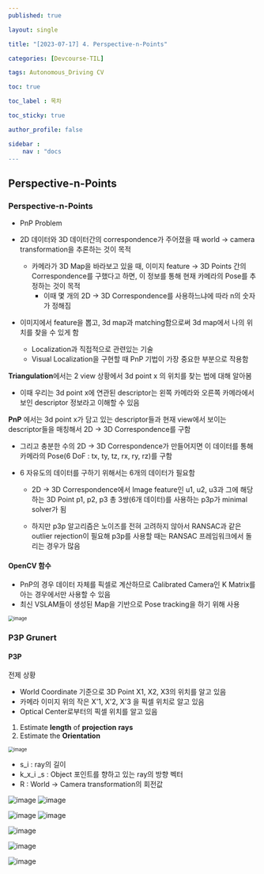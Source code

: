 ```yaml
---
published: true

layout: single

title: "[2023-07-17] 4. Perspective-n-Points"

categories: [Devcourse-TIL]

tags: Autonomous_Driving CV

toc: true

toc_label : 목차

toc_sticky: true

author_profile: false

sidebar :
    nav : "docs
---
```


## Perspective-n-Points



### Perspective-n-Points

- PnP Problem
- 2D 데이터와 3D 데이터간의 correspondence가 주어졌을 때 world -> camera transformation을 추론하는 것이 목적
  - 카메라가 3D Map을 바라보고 있을 때, 이미지 feature -> 3D Points 간의 Correspondence를 구했다고 하면, 이 정보를 통해 현재 카메라의 Pose를 추정하는 것이 목적
    - 이때 몇 개의 2D -> 3D Correspondence를 사용하느냐에 따라 n의 숫자가 정해짐

- 이미지에서 feature을 뽑고, 3d map과 matching함으로써 3d map에서 나의 위치를 찾을 수 있게 함

  - Localization과 직접적으로 관련있는 기술
  - Visual Localization을 구현할 때 PnP 기법이 가장 중요한 부분으로 작용함

  

**Triangulation**에서는 2 view 상황에서 3d point x 의 위치를 찾는 법에 대해 알아봄

- 이때 우리는 3d point x에 연관된 descriptor는 왼쪽 카메라와 오른쪽 카메라에서 보인 descriptor 정보라고 이해할 수 있음

**PnP** 에서는 3d point x가 담고 있는 descriptor들과 현재 view에서 보이는 descriptor들을 매칭해서 2D -> 3D Correspondence를 구함

- 그리고 충분한 수의 2D -> 3D Correspondence가 만들어지면 이 데이터를 통해 카메라의 Pose(6 DoF : tx, ty, tz, rx, ry, rz)를 구함

- 6 자유도의 데이터를 구하기 위해서는 6개의 데이터가 필요함

  - 2D -> 3D Correspondence에서 Image feature인 u1, u2, u3과 그에 해당하는 3D Point p1, p2, p3 총 3쌍(6개 데이터)를 사용하는 p3p가 minimal solver가 됨

  - 하지만 p3p 알고리즘은 노이즈를 전혀 고려하지 않아서 RANSAC과 같은 outlier rejection이 필요해 p3p를 사용할 때는 RANSAC 프레임워크에서 돌리는 경우가 많음



#### OpenCV 함수

- PnP의 경우 데이터 자체를 픽셀로 계산하므로 Calibrated Camera인 K Matrix를 아는 경우에서만 사용할 수 있음
- 최신 VSLAM들이 생성된 Map을 기반으로 Pose tracking을 하기 위해 사용

<img src="https://github.com/shpark98/Projects/assets/116723552/f74c8353-6866-4a6e-b7ee-4284c95a4f00" alt="image" style="zoom:67%;" />





### P3P Grunert



#### P3P

전제 상황

- World Coordinate 기준으로 3D Point X1, X2, X3의 위치를 알고 있음
- 카메라 이미지 위의 작은 X'1, X'2, X'3 을 픽셀 위치로 알고 있음
- Optical Center로부터의 픽셀 위치를 알고 있음

1. Estimate **length** of **projection** **rays**
2. Estimate the **Orientation**

<img src="https://github.com/shpark98/Projects/assets/116723552/a83d6d78-1d54-423a-b2dd-0b16d989ea7d" alt="image" style="zoom:67%;" />

- s_i : ray의 길이
- k_x_i _s : Object 포인트를 향하고 있는 ray의 방향 벡터
- R : World -> Camera transformation의 회전값 

![image](https://github.com/shpark98/Projects/assets/116723552/c6100e0e-1688-4b2e-9673-5d7c1b74495e)
![image](https://github.com/shpark98/Projects/assets/116723552/87eea322-31e4-4447-9329-d4ba20dc146a)

![image](https://github.com/shpark98/Projects/assets/116723552/ddc9f33c-aeb0-4385-bea7-76500c66f280)
![image](https://github.com/shpark98/Projects/assets/116723552/71e3b806-3a9b-46a2-a7c7-b62280c5b5c8)

![image](https://github.com/shpark98/Projects/assets/116723552/713fdd9a-d441-47c5-8d5e-dee85df9b005)

![image](https://github.com/shpark98/Projects/assets/116723552/cc7bf672-9ae2-44b6-834d-a46d1fc2c238)

![image](https://github.com/shpark98/Projects/assets/116723552/85545088-7837-450c-911a-e2b68c0c7a5f)
